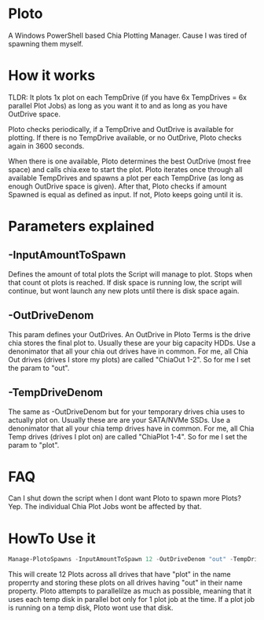 # Ploto
A Windows PowerShell based Chia Plotting Manager. Cause I was tired of spawning them myself.

# How it works
TLDR: It plots 1x plot on each TempDrive (if you have 6x TempDrives = 6x parallel Plot Jobs) as long as you want it to and as long as you have OutDrive space.

Ploto checks periodically, if a TempDrive and OutDrive is available for plotting. 
If there is no TempDrive available, or no OutDrive, Ploto checks again in 3600 seconds.

When there is one available, Ploto determines the best OutDrive (most free space) and calls chia.exe to start the plot.
Ploto iterates once through all available TempDrives and spawns a plot per each TempDrive (as long as enough OutDrive space is given).
After that, Ploto checks if amount Spawned is equal as defined as input. If not, Ploto keeps going until it is.

# Parameters explained
## -InputAmountToSpawn

Defines the amount of total plots the Script will manage to plot. Stops when that count ot plots is reached. 
If disk space is running low, the script will continue, but wont launch any new plots until there is disk space again. 

## -OutDriveDenom

This param defines your OutDrives. An OutDrive in Ploto Terms is the drive chia stores the final plot to. Usually these are your big capacity HDDs.
Use a denonimator that all your chia out drives have in common. For me, all Chia Out drives (drives I store my plots) are called "ChiaOut 1-2".
So for me I set the param to "out".

## -TempDriveDenom

The same as -OutDriveDenom but for your temporary drives chia uses to actually plot on. Usually these are are your SATA/NVMe SSDs.
Use a denonimator that all your chia temp drives have in common. For me, all Chia Temp drives (drives I plot on) are called "ChiaPlot 1-4".
So for me I set the param to "plot".

# FAQ
Can I shut down the script when I dont want Ploto to spawn more Plots?
Yep. The individual Chia Plot Jobs wont be affected by that.

# HowTo Use it
```powershell
Manage-PlotoSpawns -InputAmountToSpawn 12 -OutDriveDenom "out" -TempDriveDenom "plot"
```
This will create 12 Plots across all drives that have "plot" in the name properrty and storing these plots on all drives having "out" in their name property.
Ploto attempts to parallelilze as much as possible, meaning that it uses each temp disk in parallel bot only for 1 plot job at the time. If a plot job is running on a temp disk, Ploto wont use that disk. 

